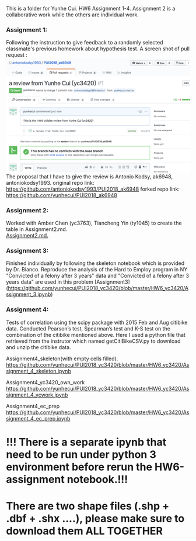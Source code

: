 This is a folder for Yunhe Cui. HW6 Assignment 1-4. Assignment 2 is a collaborative work while the others are individual work.
### Assignment 1: 
Following the instruction to give feedback to a randomly selected classmate's previous homework about hypothesis test. 
A screen shot of pull request :
![pull request](screenshot_pull_request.png)
The proposal that I have to give the review is Antonio Kodsy, ak6948, antoniokodsy1993. 
original repo link: https://github.com/antoniokodsy1993/PUI2018_ak6948
forked repo link: https://github.com/yunhecui/PUI2018_ak6948

### Assignment 2:
Worked with Amber Chen (yc3763), Tiancheng Yin (ty1045) to create the table in Assignment2.md.   
[Assignment2.md.](https://github.com/yunhecui/PUI2018_yc3420/blob/master/HW6_yc3420/Assignment2.MD)

### Assignment 3:
Finished individually by following the skeleton notebook which is provided by Dr. Bianco. 
Reproduce the analysis of the Hard to Employ program in NY
"Convicted of a felony after 3 years" data and "Convicted of a felony after 3 years data" are used in this problem
[Assignment3] (https://github.com/yunhecui/PUI2018_yc3420/blob/master/HW6_yc3420/Assignment_3.ipynb)

### Assignment 4:  
Tests of correlation using the scipy package with 2015 Feb and Aug citibike data. 
Conducted Pearson’s test, Spearman’s test and K-S test on the combination of the citibike mentioned above.
Here I used a python file that retrieved from the instrutor which named getCitiBikeCSV.py to download and unzip the citibike data.

Assignment4_skeleton(with empty cells filled). 
https://github.com/yunhecui/PUI2018_yc3420/blob/master/HW6_yc3420/Assignment_4_skeleton.ipynb

Assignment4_yc3420_own_work 
https://github.com/yunhecui/PUI2018_yc3420/blob/master/HW6_yc3420/Assignment_4_ycwork.ipynb

Assignment4_ec_prep 
https://github.com/yunhecui/PUI2018_yc3420/blob/master/HW6_yc3420/Assignment_4_ec_prep.ipynb

# !!! There is a separate ipynb that need to be run under python 3 environment before rerun the HW6-assignment notebook.!!!
# There are two shape files (.shp + .dbf + .shx ....), please make sure to download them ALL TOGETHER

